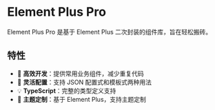 # Element Plus Pro

Element Plus Pro 是基于 Element Plus 二次封装的组件库，旨在轻松搬砖。

## 特性

- 🚀 **高效开发**：提供常用业务组件，减少重复代码
- 🎯 **灵活配置**：支持 JSON 配置式和模板式两种用法
- 💡 **TypeScript**：完整的类型定义支持
- 🎨 **主题定制**：基于 Element Plus，支持主题定制
